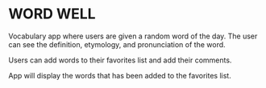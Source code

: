 # WORD WELL

Vocabulary app where users are given a random word of the day. The user can see the definition, etymology, and pronunciation of the word.

Users can add words to their favorites list and add their comments.

App will display the words that has been added to the favorites list.

